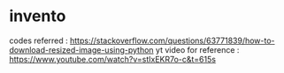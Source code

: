 # invento
codes referred : https://stackoverflow.com/questions/63771839/how-to-download-resized-image-using-python
yt video for reference : https://www.youtube.com/watch?v=stIxEKR7o-c&t=615s
